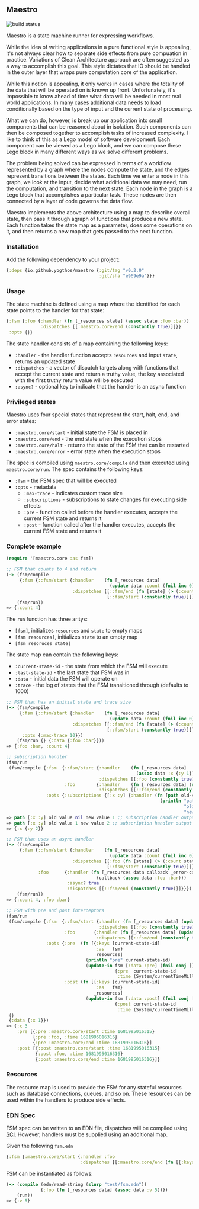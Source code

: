 ## Maestro

![build status](https://github.com/yogthos/maestro/actions/workflows/main.yml/badge.svg)

Maestro is a state machine runner for expressing workflows.

While the idea of writing applications in a pure functional style is appealing, it's not always clear how to separate side effects from pure compuation in practice. Variations of Clean Architecture approach are often suggested as a way to accomplish this goal. This style dictates that IO should be handled in the outer layer that wraps pure computation core of the application.

While this notion is appealing, it only works in cases where the totality of the data that will be operated on is known up front. Unfortunately, it's impossible to know ahead of time what data will be needed in most real world applications. In many cases additional data needs to load conditionally based on the type of input and the current state of processing.

What we can do, however, is break up our application into small components that can be reasoned about in isolation. Such components can then be composed together to accomplish tasks of increased complexity. I like to think of this as a Lego model of software development. Each component can be viewed as a Lego block, and we can compose these Lego block in many different ways as we solve different problems.

The problem being solved can be expressed in terms of a workflow represented by a graph where the nodes compute the state, and the edges represent transitions between the states. Each time we enter a node in this graph, we look at the input, decide what additional data we may need, run the computation, and transition to the next state. Each node in the graph is a Lego block that accomplishes a particular task. These nodes are then connected by a layer of code governs the data flow.

Maestro implements the above architecture using a map to describe overall state, then pass it through agraph of functions that produce a new state. Each function takes the state map as a parameter, does some operations on it, and then returns a new map that gets passed to the next function.

### Installation

Add the following dependency to your project:

```clojure
{:deps {io.github.yogthos/maestro {:git/tag "v0.2.0" 
                                   :git/sha "e969e9a"}}}
```

### Usage

The state machine is defined using a map where the identified for each state points to the handler for that state:

```clojure
{:fsm {:foo {:handler (fn [_resources state] (assoc state :foo :bar))
             :dispatches [[:maestro.core/end (constantly true)]]}}
 :opts {}}
```

The state handler consists of a map containing the following keys:

* `:handler` - the handler function accepts `resources` and input `state`, returns an updated state
* `:dispatches` - a vector of dispatch targets along with functions that accept the current state and return a truthy value, the key associated with the first truthy return value will be executed
* `:async?` - optional key to indicate that the handler is an async function
  
### Privileged states

Maestro uses four special states that represent the start, halt, end, and error states:

* `:maestro.core/start` - initial state the FSM is placed in
* `:maestro.core/end` - the end state when the execution stops
* `:maestro.core/halt` - returns the state of the FSM that can be restarted
* `:maestro.core/error` - error state when the execution stops

The spec is compiled using `maestro.core/compile` and then executed using `maestro.core/run`.
The spec contains the following keys:

* `:fsm` - the FSM spec that will be executed
* `:opts` - metadata
  * `:max-trace` - indicates custom trace size
  * `:subscriptions` - subscriptions to state changes for executing side effects
  * `:pre` - function called before the handler executes, accepts the current FSM state and returns it
  * `:post` - function called after the handler executes, accepts the current FSM state and returns it

### Complete example

```clojure
(require '[maestro.core :as fsm])

;; FSM that counts to 4 and return
(-> (fsm/compile
     {:fsm {::fsm/start {:handler    (fn [_resources data]
                                       (update data :count (fnil inc 0)))
                         :dispatches [[::fsm/end (fn [state] (> (:count state) 3))]
                                      [::fsm/start (constantly true)]]}}})
    (fsm/run))
=> {:count 4}
```

The `run` function has three aritys:

* `[fsm]`, initializes `resources` and `state` to empty maps
* `[fsm resources]`, initializes `state` to an empty map
* `[fsm resoruces state]`

The state map can contain the following keys:

* `:current-state-id` - the state from which the FSM will execute
* `:last-state-id` - the last state that FSM was in
* `:data` - initial data the FSM will operate on
* `:trace` - the log of states that the FSM transitioned through (defaults to 1000)

```clojure
;; FSM that has an initial state and trace size
(-> (fsm/compile
     {:fsm {::fsm/start {:handler    (fn [_resources data]
                                       (update data :count (fnil inc 0)))
                         :dispatches [[::fsm/end (fn [state] (> (:count state) 3))]
                                      [::fsm/start (constantly true)]]}}
      :opts {:max-trace 10}})
    (fsm/run {} {:data {:foo :bar}}))
=> {:foo :bar, :count 4}

;; subscription handler
(fsm/run
 (fsm/compile {:fsm  {::fsm/start {:handler    (fn [_resources data]
                                                 (assoc data :x {:y 1}))
                                   :dispatches [[:foo (constantly true)]]}
                      :foo        {:handler    (fn [_resources data] (update-in data [:x :y] inc))
                                   :dispatches [[::fsm/end (constantly true)]]}}
               :opts {:subscriptions {[:x :y] {:handler (fn [path old-value new-value] 
                                                          (println "path" path
                                                                   "old value" old-value 
                                                                   "new value" new-value ))}}}}))
=> path [:x :y] old value nil new value 1 ;; subscription handler output
=> path [:x :y] old value 1 new value 2 ;; subscription handler output
=> {:x {:y 2}}

;; FSM that uses an async handler
(-> (fsm/compile
     {:fsm {::fsm/start {:handler    (fn [_resources data]
                                       (update data :count (fnil inc 0)))
                         :dispatches [[:foo (fn [state] (> (:count state) 3))]
                                      [::fsm/start (constantly true)]]}
            :foo      {:handler (fn [_resources data callback _error-callback]
                                  (callback (assoc data :foo :bar)))
                       :async? true
                       :dispatches [[::fsm/end (constantly true)]]}}})
    (fsm/run))
=> {:count 4, :foo :bar}

;; FSM with pre and post interceptors
(fsm/run
 (fsm/compile {:fsm  {::fsm/start {:handler (fn [_resources data] (update data :x inc))
                                   :dispatches [[:foo (constantly true)]]}
                      :foo       {:handler (fn [_resources data] (update data :x inc))
                                  :dispatches [[::fsm/end (constantly true)]]}}
               :opts {:pre  (fn [{:keys [current-state-id]
                                  :as   fsm}
                                 _resources]
                              (println "pre" current-state-id)
                              (update-in fsm [:data :pre] (fnil conj [])
                                         {:pre  current-state-id
                                          :time (System/currentTimeMillis)}))
                      :post (fn [{:keys [current-state-id]
                                  :as   fsm}
                                 _resources]
                              (update-in fsm [:data :post] (fnil conj [])
                                         {:post current-state-id
                                          :time (System/currentTimeMillis)}))}})
 {}
 {:data {:x 1}})
=> {:x 3
    :pre [{:pre :maestro.core/start :time 1681995016315}
          {:pre :foo, :time 1681995016316}
          {:pre :maestro.core/end :time 1681995016316}]
    :post [{:post :maestro.core/start :time 1681995016315}
           {:post :foo, :time 1681995016316}
           {:post :maestro.core/end :time 1681995016316}]}
```

### Resources

The resource map is used to provide the FSM for any stateful resources such as database connections, queues, and so on.
These resources can be used within the handlers to produce side effects.

### EDN Spec

FSM spec can be written to an EDN file, dispatches will be compiled using [SCI](https://github.com/babashka/sci).
However, handlers must be supplied using an additional map.

Given the following `fsm.edn`

```clojure
{:fsm {:maestro.core/start {:handler :foo
                            :dispatches [[:maestro.core/end (fn [{:keys [v]}] (= v 5))]]}}}
```

FSM can be instantiated as follows:

```clojure
(-> (compile (edn/read-string (slurp "test/fsm.edn"))
             {:foo (fn [_resources data] (assoc data :v 5))})
    (run))
=> {:v 5}  
```
